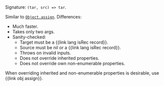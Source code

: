 Signature: `(tar, src) => tar`.

Similar to [`Object.assign`](https://developer.mozilla.org/en-US/docs/Web/JavaScript/Reference/Global_Objects/Object/assign). Differences:

  * Much faster.
  * Takes only two args.
  * Sanity-checked:
    * Target must be a {{link lang isRec record}}.
    * Source must be nil or a {{link lang isRec record}}.
    * Throws on invalid inputs.
    * Does not override inherited properties.
    * Does not override own non-enumerable properties.

When overriding inherited and non-enumerable properties is desirable, use {{link obj assign}}.

